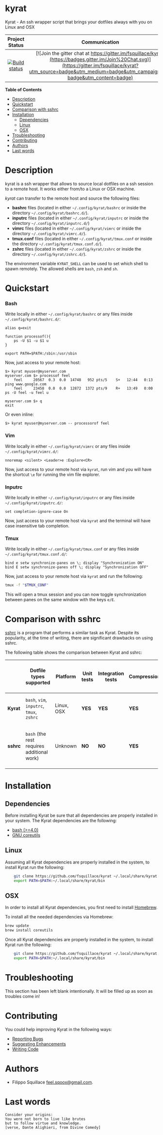 kyrat
=====
Kyrat - An ssh wrapper script that brings your dotfiles always with you on Linux and OSX

|Project Status|Communication|
|:-----------:|:-----------:|
|[![Build status](https://api.travis-ci.org/fsquillace/kyrat.png?branch=master)](https://travis-ci.org/fsquillace/kyrat) | [![Join the gitter chat at https://gitter.im/fsquillace/kyrat](https://badges.gitter.im/Join%20Chat.svg)](https://gitter.im/fsquillace/kyrat?utm_source=badge&utm_medium=badge&utm_campaign=pr-badge&utm_content=badge) |

**Table of Contents**
- [Description](#description)
- [Quickstart](#quickstart)
- [Comparison with sshrc](#comparison-with-sshrc)
- [Installation](#installation)
  - [Dependencies](#dependencies)
  - [Linux](#linux)
  - [OSX](#osx)
- [Troubleshooting](#troubleshooting)
- [Contributing](#contributing)
- [Authors](#authors)
- [Last words](#last-words)

Description
===========
kyrat is a ssh wrapper that allows to source local dotfiles
on a ssh session to a remote host. It works either from/to a Linux or OSX machine.

*kyrat* can transfer to the remote host and source the following files:

- **bashrc** files (located in either `~/.config/kyrat/bashrc` or inside the directory `~/.config/kyrat/bashrc.d/`).
- **inputrc** files (located in either `~/.config/kyrat/inputrc` or inside the directory `~/.config/kyrat/inputrc.d/`)
- **vimrc** files (located in either `~/.config/kyrat/vimrc` or inside the directory `~/.config/kyrat/vimrc.d/`).
- **tmux.conf** files (located in either `~/.config/kyrat/tmux.conf` or inside the directory `~/.config/kyrat/tmux.conf.d/`).
- **zshrc** files (located in either `~/.config/kyrat/zshrc` or inside the directory `~/.config/kyrat/zshrc.d/`).

The environment variable `KYRAT_SHELL` can be used to set which shell to spawn
remotely. The allowed shells are `bash`, `zsh` and `sh`.

Quickstart
==========
### Bash ###
Write locally in either `~/.config/kyrat/bashrc` or any files inside `~/.config/kyrat/bashrc.d/`:

    alias q=exit

    function processof(){
        ps -U $1 -u $1 u
    }

    export PATH=$PATH:/sbin:/usr/sbin


Now, just access to your remote host:

    $> kyrat myuser@myserver.com
    myserver.com $> processof feel
        feel     20567  0.3  0.0  14748   952 pts/5    S+   12:44   0:13 ping www.google.com
        feel     23458  0.0  0.0  12872  1372 pts/9    R+   13:49   0:00 ps -U feel -u feel u

    myserver.com $> q
    exit

Or even inline:

    $> kyrat myuser@myserver.com -- processorof feel

### Vim ###
Write locally in either `~/.config/kyrat/vimrc` or any files inside `~/.config/kyrat/vimrc.d/`:

    nnoremap <silent> <Leader>e :Explore<CR>

Now, just access to your remote host via `kyrat`, run vim and you will have the shortcut `\e` for running the vim file explorer.

### Inputrc ###
Write locally in either `~/.config/kyrat/inputrc` or any files inside `~/.config/kyrat/inputrc.d/`:

    set completion-ignore-case On

Now, just access to your remote host via `kyrat` and the terminal will have case insensitive tab completion.

### Tmux ###
Write locally in either `~/.config/kyrat/tmux.conf` or any files inside `~/.config/kyrat/tmux.conf.d/`:

    bind e setw synchronize-panes on \; display "Synchronization ON"
    bind E setw synchronize-panes off \; display "Synchronization OFF"

Now, just access to your remote host via `kyrat` and run the following:

```bash
tmux -f "$TMUX_CONF"
```

This will open a tmux session and you can now toggle synchronization between
panes on the same window with the keys `e/E`.

Comparison with sshrc
=====================
[sshrc](https://github.com/Russell91/sshrc) is a program that performs a similar task as Kyrat.
Despite its popularity, at the time of writing, there are significant drawbacks on using sshrc.

The following table shows the comparison between Kyrat and sshrc:

|  | Dotfile types supported | Platform  | Unit tests | Integration tests | Compression | Portability | Default remote shells | Automatic removal of the remote dotfiles | Remote dotfiles location |
| --- | --- | --- | --- | --- | --- | --- | --- | --- | --- |
| **Kyrat** | `bash`, `vim`, `inputrc`, `tmux`, `zshrc` | Linux, OSX | **YES** | **YES** | **YES** | Small number of `coreutils` executables required | **ANY** | **YES** | `/tmp` and fallback to `$HOME` |
| **sshrc** | `bash` (the rest requires additional work) | Unknown | **NO** | **NO** | **YES** | Big number of executables required (`tar`, `awk`, `openssl`, and more) | `bash` only | **YES** | `/tmp` only |

Installation
============
Dependencies
------------
Before installing Kyrat be sure that all dependencies are properly installed in your system.
The Kyrat dependencies are the following:

- [bash (>=4.0)](https://www.gnu.org/software/bash/)
- [GNU coreutils](https://www.gnu.org/software/coreutils/)

Linux
-----
Assuming all Kyrat dependencies are properly installed in the system, to install Kyrat
run the following:
```sh
    git clone https://github.com/fsquillace/kyrat ~/.local/share/kyrat
    export PATH=$PATH:~/.local/share/kyrat/bin
```

OSX
---
In order to install all Kyrat dependencies, you first need to install [Homebrew](http://brew.sh/).

To install all the needed dependencies via Homebrew:
```sh
brew update
brew install coreutils
```

Once all Kyrat dependencies are properly installed in the system, to install Kyrat
run the following:
```sh
    git clone https://github.com/fsquillace/kyrat ~/.local/share/kyrat
    export PATH=$PATH:~/.local/share/kyrat/bin
```

Troubleshooting
===============
This section has been left blank intentionally.
It will be filled up as soon as troubles come in!

Contributing
============
You could help improving Kyrat in the following ways:

- [Reporting Bugs](CONTRIBUTING.md#reporting-bugs)
- [Suggesting Enhancements](CONTRIBUTING.md#suggesting-enhancements)
- [Writing Code](CONTRIBUTING.md#your-first-code-contribution)

Authors
=======
- Filippo Squillace <feel.sqoox@gmail.com>.

Last words
==========
    Consider your origins:
    You were not born to live like brutes
    but to follow virtue and knowledge.
    [verse, Dante Alighieri, from Divine Comedy]
